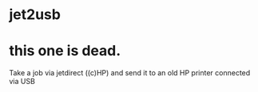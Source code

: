 # jet2usb

# this one is dead.

Take a job via jetdirect ((c)HP) and send it to an old  HP printer connected via USB
